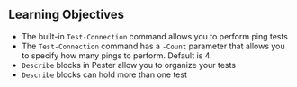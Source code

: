 ## Learning Objectives

* The built-in `Test-Connection` command allows you to perform ping tests
* The `Test-Connection` command has a `-Count` parameter that allows you to specify how many pings to perform. Default is 4.
* `Describe` blocks in Pester allow you to organize your tests
* `Describe` blocks can hold more than one test